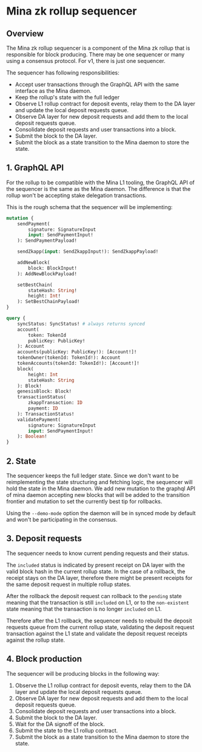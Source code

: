 # Mina zk rollup sequencer

## Overview

The Mina zk rollup sequencer is a component of the Mina zk rollup that is responsible for block producing. There may be one sequencer or many using a consensus protocol. For v1, there is just one sequencer.

The sequencer has following responsibilities:

- Accept user transactions through the GraphQL API with the same interface as the Mina daemon.
- Keep the rollup's state with the full ledger
- Observe L1 rollup contract for deposit events, relay them to the DA layer and update the local deposit requests queue.
- Observe DA layer for new deposit requests and add them to the local deposit requests queue.
- Consolidate deposit requests and user transactions into a block.
- Submit the block to the DA layer.
- Submit the block as a state transition to the Mina daemon to store the state.

## 1. GraphQL API

For the rollup to be compatible with the Mina L1 tooling, the GraphQL API of the sequencer is the same as the Mina daemon.
The difference is that the rollup won't be accepting stake delegation transactions.

This is the rough schema that the sequencer will be implementing:

```graphql
mutation {
    sendPayment(
        signature: SignatureInput
        input: SendPaymentInput!
    ): SendPaymentPayload!

    sendZkapp(input: SendZkappInput!): SendZkappPayload!

    addNewBlock(
        block: BlockInput!
    ): AddNewBlockPayload!

    setBestChain(
        stateHash: String!
        height: Int!
    ): SetBestChainPayload!
}

query {
    syncStatus: SyncStatus! # always returns synced
    account(
        token: TokenId
        publicKey: PublicKey!
    ): Account
    accounts(publicKey: PublicKey!): [Account!]!
    tokenOwner(tokenId: TokenId!): Account
    tokenAccounts(tokenId: TokenId!): [Account!]!
    block(
        height: Int
        stateHash: String
    ): Block!
    genesisBlock: Block!
    transactionStatus(
        zkappTransaction: ID
        payment: ID
    ): TransactionStatus!
    validatePayment(
        signature: SignatureInput
        input: SendPaymentInput!
    ): Boolean!
}
```

## 2. State

The sequencer keeps the full ledger state.
Since we don't want to be reimplementing the state structuring and fetching logic, the sequencer will hold the state in the Mina daemon.
We add new mutation to the graphql API of mina daemon accepting new blocks that will be added to the transition frontier and mutation to set the currently best tip for rollbacks.

Using the `--demo-mode` option the daemon will be in synced mode by default and won't be participating in the consensus.

## 3. Deposit requests

The sequencer needs to know current pending requests and their status.

The `included` status is indicated by present receipt on DA layer with the valid block hash in the current rollup state. In the case of a rollback, the receipt stays on the DA layer, therefore there might be present receipts for the same deposit request in multiple rollup states.

After the rollback the deposit request can rollback to the `pending` state meaning that the transaction is still `included` on L1, or to the `non-existent` state meaning that the transaction is no longer `included` on L1.

Therefore after the L1 rollback, the sequencer needs to rebuild the deposit requests queue from the current rollup state, validating the deposit request transaction against the L1 state and validate the deposit request receipts against the rollup state.

## 4. Block production

The sequencer will be producing blocks in the following way:

1. Observe the L1 rollup contract for deposit events, relay them to the DA layer and update the local deposit requests queue.
2. Observe DA layer for new deposit requests and add them to the local deposit requests queue.
3. Consolidate deposit requests and user transactions into a block.
4. Submit the block to the DA layer.
5. Wait for the DA signoff of the block.
6. Submit the state to the L1 rollup contract.
7. Submit the block as a state transition to the Mina daemon to store the state.
